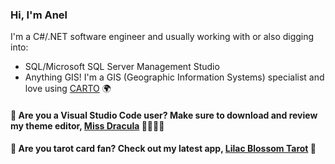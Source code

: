 ### Hi, I'm Anel
I'm a C#/.NET software engineer and usually working with or also digging into:

* SQL/Microsoft SQL Server Management Studio  
* Anything GIS! I'm a GIS (Geographic Information Systems) specialist and love using [CARTO](https://CARTO.com) 🌍

#### 📢 Are you a Visual Studio Code user? Make sure to download and review my theme editor, [Miss Dracula](https://bit.ly/missdracula) 🧛🏽‍♀️🦇
#### 📢 Are you tarot card fan? Check out my latest app, [Lilac Blossom Tarot](https://lilac-blossom-tarot1.azurewebsites.net/) 🔮


<!---
anelguel/anelguel is a ✨ special ✨ repository because its `README.md` (this file) appears on your GitHub profile.
You can click the Preview link to take a look at your changes.
--->
